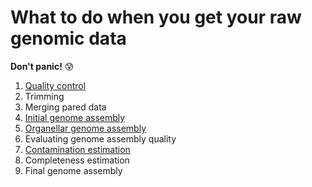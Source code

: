 # What to do when you get your raw genomic data 

**Don't panic!** :cold_sweat:

1. [Quality control](qc.md)  
2. Trimming
3. Merging pared data
4. [Initial genome assembly](assembly.md)
5. [Organellar genome assembly](organelle_assembly)
6. Evaluating genome assembly quality
7. [Contamination estimation](contamination.md)
8. Completeness estimation
9. Final genome assembly
